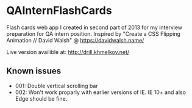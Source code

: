 # QAInternFlashCards
Flash cards web app I created in second part of 2013 for my interview preparation for QA intern position. Inspired by "Create a CSS Flipping Animation // David Walsh" @ https://davidwalsh.name/

Live version availible at: http://drill.khmelkov.net/

## Known issues ##
* 001: Double vertical scrolling bar
* 002: Won't work proparly with earlier versions of IE. IE 10+ and also Edge should be fine.
